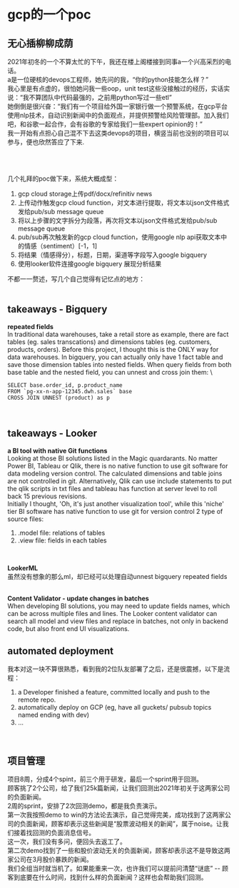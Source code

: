 # gcp的一个poc

## 无心插柳柳成荫
2021年初冬的一个不算太忙的下午，我还在楼上阁楼接到同事a一个兴高采烈的电话。\
a是一位硬核的devops工程师，她先问的我，“你的python技能怎么样？” \
我心里是有点虚的，很怕她问我一些oop，unit test这些没接触过的经历，实话实说：“我不算团队中代码最强的，之前用python写过一些etl”\
她倒倒是很兴奋：“我们有一个项目给外国一家银行做一个预警系统，在gcp平台使用nlp技术，自动识别新闻中的负面观点，并提供预警给风险管理部。加入我们吧，和谷歌一起合作，会有谷歌的专家给我们一些expert opinion的！”\
我一开始有点担心自己混不下去这类devops的项目，横竖当前也没别的项目可以参与，便也欣然答应了下来.

<br />
<br />


几个礼拜的poc做下来，系统大概成型：
1. gcp cloud storage上传pdf/docx/refinitiv news
2. 上传动作触发gcp cloud function，对文本进行提取，将文本以json文件格式发给pub/sub message queue
3. 将以上步骤的文字拆分为段落，再次将文本以json文件格式发给pub/sub message queue
4. pub/sub再次触发新的gcp cloud function，使用google nlp api获取文本中的情感（sentiment）[-1，1]
5. 将结果（情感得分），标题，日期，渠道等字段写入google bigquery
6. 使用looker软件连接google bigquery 展现分析结果

不都一一赘述，写几个自己觉得有记忆点的地方：
<br />
<br />

## takeaways - Bigquery
**repeated fields** \
In traditional data warehouses, take a retail store as example, there are fact tables (eg. sales transcations) and dimensions tables (eg. customers, products, orders). 
Before this project, I thought this is the ONLY way for data warehouses.
In bigquery, you can actually only have 1 fact table and save those dimension tables into nested fields. When query fields from both base table and the nested field, you can unnest and cross join them: \

```
SELECT base.order_id, p.product_name              
FROM `pg-xx-n-app-12345.dwh.sales` base
CROSS JOIN UNNEST (product) as p
```

<br />


## takeaways - Looker
**a BI tool with native Git functions**\
Looking at those BI solutions listed in the Magic quardarants. No matter Power BI, Tableau or Qlik, there is no native function to use git software for data modeling version control. The calculated dimensions and table joins are not controlled in git. Alternatively, Qlik can use include statements to put the qlik scripts in txt files and tableau has function at server level to roll back 15 previous revisions.\
Initially I thought, 'Oh, it's just another visualization tool', while this 'niche' tier BI software has native function to use git for version control 2 type of source files:
1. .model file: relations of tables
2. .view file: fields in each tables
<br />


**LookerML**\
虽然没有想象的那么ml，却已经可以处理自动unnest bigquery repeated fields\
<br />


**Content Validator - update changes in batches**\
When developing BI solutions, you may need to update fields names, which can be across multiple files and lines. The Looker content validator can search all model and view files and replace in batches, not only in backend code, but also front end UI visualizations. 
<br />


## automated deployment
我本对这一块不算很熟悉，看到我的2位队友部署了之后，还是很震撼，以下是流程：
1. a Developer finished a feature, committed locally and push to the remote repo.
2. automatically deploy on GCP (eg, have all guckets/ pubsub topics named ending with dev)
3. ...
<br />


## 项目管理
项目8周，分成4个spint，前三个用于研发，最后一个sprint用于回测。 \
顾客挑了2个公司，给了我们25k篇新闻，让我们回测出2021年初关于这两家公司的负面新闻。 \
2周的sprint，安排了2次回测demo，都是我负责演示。 \
第一次我按照demo to win的方法论去演示，自己觉得完美，成功找到了这两家公司的负面新闻，顾客却表示这些新闻是“股票波动相关的新闻”，属于noise。让我们接着找回测的负面消息信号。 \
这一次，我们没有多问，便回头去返工了。 \
第二次demo找到了一些和股价波动无关的负面新闻，顾客却表示这不是导致这两家公司在3月股价暴跌的新闻。 \
我们全组当时就当机了。如果能重来一次，也许我们可以提前问清楚“谜底” -- 顾客到底要在什么时间，找到什么样的负面新闻？这样也会帮助我们回测。